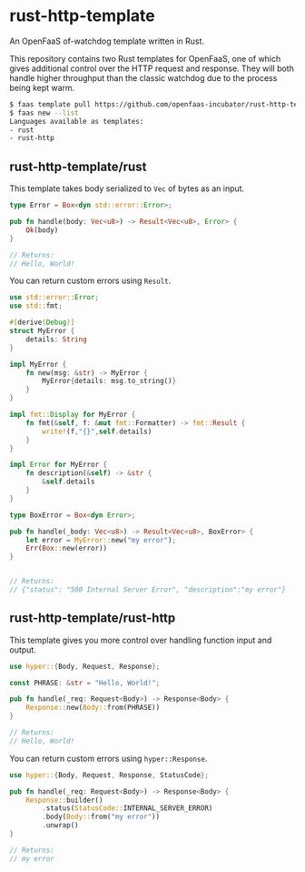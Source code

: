 # rust-http-template

An OpenFaaS of-watchdog template written in Rust.

This repository contains two Rust templates for OpenFaaS, one of which gives additional control over the HTTP request and response. They will both handle higher throughput than the classic watchdog due to the process being kept warm.

```sh
$ faas template pull https://github.com/openfaas-incubator/rust-http-template
$ faas new --list
Languages available as templates:
- rust
- rust-http
```

## rust-http-template/rust

This template takes body serialized to `Vec` of bytes as an input.

```Rust
type Error = Box<dyn std::error::Error>;

pub fn handle(body: Vec<u8>) -> Result<Vec<u8>, Error> {
    Ok(body)
}

// Returns:
// Hello, World!
```

You can return custom errors using `Result`.

```Rust
use std::error::Error;
use std::fmt;

#[derive(Debug)]
struct MyError {
    details: String
}

impl MyError {
    fn new(msg: &str) -> MyError {
        MyError{details: msg.to_string()}
    }
}

impl fmt::Display for MyError {
    fn fmt(&self, f: &mut fmt::Formatter) -> fmt::Result {
        write!(f,"{}",self.details)
    }
}

impl Error for MyError {
    fn description(&self) -> &str {
        &self.details
    }
}

type BoxError = Box<dyn Error>;

pub fn handle(_body: Vec<u8>) -> Result<Vec<u8>, BoxError> {
    let error = MyError::new("my error");
    Err(Box::new(error))
}


// Returns:
// {"status": "500 Internal Server Error", "description":"my error"}
```

## rust-http-template/rust-http

This template gives you more control over handling function input and output.

```Rust
use hyper::{Body, Request, Response};

const PHRASE: &str = "Hello, World!";

pub fn handle(_req: Request<Body>) -> Response<Body> {
    Response::new(Body::from(PHRASE))
}

// Returns:
// Hello, World!
```

You can return custom errors using `hyper::Response`.

```Rust
use hyper::{Body, Request, Response, StatusCode};

pub fn handle(_req: Request<Body>) -> Response<Body> {
    Response::builder()
        .status(StatusCode::INTERNAL_SERVER_ERROR)
        .body(Body::from("my error"))
        .unwrap()
}

// Returns:
// my error
```

